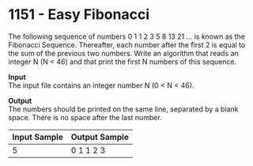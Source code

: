 # 1151 - Easy Fibonacci

The following sequence of numbers 0 1 1 2 3 5 8 13 21 ... is known as the Fibonacci Sequence. Thereafter, each number after the first 2 is equal to the sum of the previous two numbers. Write an algorithm that reads an integer N (N < 46) and that print the first N numbers of this sequence.

**Input**<br>
The input file contains an integer number N (0 < N < 46).

**Output**<br>
The numbers ​​should be printed on the same line, separated by a blank space. There is no space after the last number.

| Input Sample | Output Sample |
|:-------------|:--------------|
| 5            | 0 1 1 2 3     |